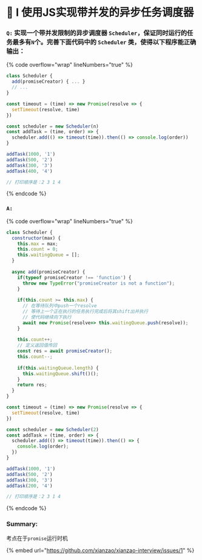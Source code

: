 # 📝 I 使用JS实现带并发的异步任务调度器

### `Q:` 实现一个带并发限制的异步调度器 `Scheduler`，保证同时运行的任务最多有`N`个。完善下面代码中的 `Scheduler` 类，使得以下程序能正确输出：

{% code overflow="wrap" lineNumbers="true" %}
```javascript
class Scheduler {
  add(promiseCreator) { ... }
  // ...
}

const timeout = (time) => new Promise(resolve => {
  setTimeout(resolve, time)
})

const scheduler = new Scheduler(n)
const addTask = (time, order) => {
  scheduler.add(() => timeout(time)).then(() => console.log(order))
}

addTask(1000, '1')
addTask(500, '2')
addTask(300, '3')
addTask(400, '4')

// 打印顺序是：2 3 1 4
```
{% endcode %}

### `A:`

{% code overflow="wrap" lineNumbers="true" %}
```javascript
class Scheduler {
  constructor(max) {
    this.max = max;
    this.count = 0;
    this.waitingQueue = [];
  }
  
  async add(promiseCreator) {
    if(typeof promiseCreator !== 'function') {
      throw new TypeError("promiseCreator is not a function");
    }
    
    if(this.count >= this.max) {
      // 在等待队列中push一个resolve
      // 等待上一个正在执行的任务执行完成后将其shift出并执行
      // 使代码继续向下执行
      await new Promise(resolve=> this.waitingQueue.push(resolve));
    }
    
    this.count++;
    // 定义返回值传回
    const res = await promiseCreator();
    this.count--;
    
    if(this.waitingQueue.length) {
      this.waitingQueue.shift()();
    }
    return res;
  }
}

const timeout = (time) => new Promise(resolve => {
  setTimeout(resolve, time)
})

const scheduler = new Scheduler(2)
const addTask = (time, order) => {
  scheduler.add(() => timeout(time)).then(() => {
    console.log(order);
  })
}

addTask(1000, '1')
addTask(500, '2')
addTask(300, '3')
addTask(200, '4')

// 打印顺序是：2 3 1 4
```
{% endcode %}

### Summary:

考点在于`promise`运行时机





{% embed url="https://github.com/xianzao/xianzao-interview/issues/1" %}
